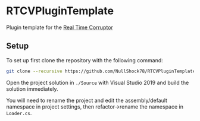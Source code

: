 # RTCVPluginTemplate
Plugin template for the [Real Time Corruptor](https://github.com/ircluzar/RTCV)

## Setup
To set up first clone the repository with the following command:

```bash
git clone --recursive https://github.com/NullShock78/RTCVPluginTemplate.git
```

Open the project solution in `./Source` with Visual Studio 2019 and build the solution immediately.

You will need to rename the project and edit the assembly/default namespace in project settings, then refactor->rename the namespace in `Loader.cs`.

